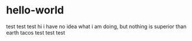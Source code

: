# hello-world
test test test
hi i have no idea what i am doing, but nothing is superior than earth tacos
test test test
